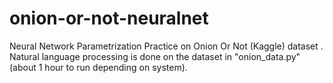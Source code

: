 # onion-or-not-neuralnet
Neural Network Parametrization Practice on Onion Or Not (Kaggle) dataset .
Natural language processing is done on the dataset in "onion_data.py" (about 1 hour to run depending on system).
